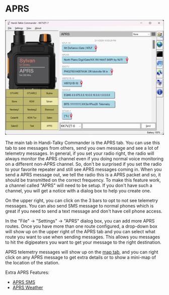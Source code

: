 # APRS

![image](https://github.com/Ylianst/HTCommander/blob/main/docs/images/ht-aprs.png?raw=true)

The main tab in Handi-Talky Commander is the APRS tab. You can use this tab to see messages from others, send you own message and see a lot of telemetry messages. In general, if you set your radio right, the radio will always monitor the APRS channel even if you doing normal voice monitoring on a different non-APRS channel. So, don't be surprised if you set the radio to your favorite repeater and still see APRS messages coming in. When you send a APRS message out, we tell the radio this is a APRS packet and so, it should be transmitted on the correct frequency. To make this feature work, a channel called "APRS" will need to be setup. If you don't have such a channel, you will get a notice with a dialog box to help you create one.

On the upper right, you can click on the 3 bars to opt to not see telemetry messages. You can also send SMS message to normal phones which is great if you need to send a text message and don't have cell phone access.

In the "File" -> "Settings" -> "APRS" dialog box, you can add more APRS routes. Once you have more than one route configured, a drop-down box will show up on the upper right of the APRS tab and you can select what route you want to use when sending messages. This allows you messages to hit the digipeaters you want to get your message to the right destination.

APRS telemetry messages will show up on the [map tab](https://github.com/Ylianst/HTCommander/blob/main/docs/Map.md), and you can right click on any APRS message to get extra details or to show a mini-map of the location of the station.

Extra APRS Features:
- [APRS SMS](https://github.com/Ylianst/HTCommander/blob/main/docs/APRS-SMS.md)
- [APRS Weather](https://github.com/Ylianst/HTCommander/blob/main/docs/APRS-Weather.md)